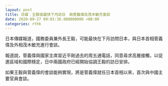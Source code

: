 ```yaml
---
layout: post
title: 日媒︰王毅或最快下月訪日　與菅義偉及茂木敏充會談
date: 2020-09-27 09:03:36.000000000 +08:00
categories: rthk
---
```


日本傳媒報道，國務委員兼外長王毅，可能最快在下月訪問日本，與日本首相菅義偉及外相茂木敏充進行會談。

報道說，菅義偉與國家主席習近平剛過去的周五通電話，同意尋求高層接觸，以促進區域和國際穩定，日中兩國政府已經開始協調王毅的訪日安排。

如果王毅與菅義偉的會談能夠實現，將是菅義偉就任日本首相以來，首次與中國主要官員會談。
